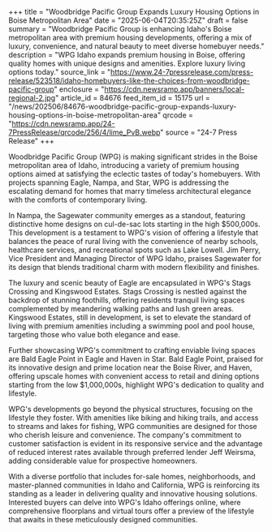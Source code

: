 +++
title = "Woodbridge Pacific Group Expands Luxury Housing Options in Boise Metropolitan Area"
date = "2025-06-04T20:35:25Z"
draft = false
summary = "Woodbridge Pacific Group is enhancing Idaho's Boise metropolitan area with premium housing developments, offering a mix of luxury, convenience, and natural beauty to meet diverse homebuyer needs."
description = "WPG Idaho expands premium housing in Boise, offering quality homes with unique designs and amenities. Explore luxury living options today."
source_link = "https://www.24-7pressrelease.com/press-release/523518/idaho-homebuyers-like-the-choices-from-woodbridge-pacific-group"
enclosure = "https://cdn.newsramp.app/banners/local-regional-2.jpg"
article_id = 84676
feed_item_id = 15175
url = "/news/202506/84676-woodbridge-pacific-group-expands-luxury-housing-options-in-boise-metropolitan-area"
qrcode = "https://cdn.newsramp.app/24-7PressRelease/qrcode/256/4/lime_PvB.webp"
source = "24-7 Press Release"
+++

<p>Woodbridge Pacific Group (WPG) is making significant strides in the Boise metropolitan area of Idaho, introducing a variety of premium housing options aimed at satisfying the eclectic tastes of today's homebuyers. With projects spanning Eagle, Nampa, and Star, WPG is addressing the escalating demand for homes that marry timeless architectural elegance with the comforts of contemporary living.</p><p>In Nampa, the Sagewater community emerges as a standout, featuring distinctive home designs on cul-de-sac lots starting in the high $500,000s. This development is a testament to WPG's vision of offering a lifestyle that balances the peace of rural living with the convenience of nearby schools, healthcare services, and recreational spots such as Lake Lowell. Jim Perry, Vice President and Managing Director of WPG Idaho, praises Sagewater for its design that blends traditional charm with modern flexibility and finishes.</p><p>The luxury and scenic beauty of Eagle are encapsulated in WPG's Stags Crossing and Kingswood Estates. Stags Crossing is nestled against the backdrop of stunning foothills, offering residents tranquil living spaces complemented by meandering walking paths and lush green areas. Kingswood Estates, still in development, is set to elevate the standard of living with premium amenities including a swimming pool and pool house, targeting those who value both elegance and ease.</p><p>Further showcasing WPG's commitment to crafting enviable living spaces are Bald Eagle Point in Eagle and Haven in Star. Bald Eagle Point, praised for its innovative design and prime location near the Boise River, and Haven, offering upscale homes with convenient access to retail and dining options starting from the low $1,000,000s, highlight WPG's dedication to quality and lifestyle.</p><p>WPG's developments go beyond the physical structures, focusing on the lifestyle they foster. With amenities like biking and hiking trails, and access to streams and lakes for fishing, WPG communities are designed for those who cherish leisure and convenience. The company's commitment to customer satisfaction is evident in its responsive service and the advantage of reduced interest rates available through preferred lender Jeff Weirsma, adding considerable value for prospective homeowners.</p><p>With a diverse portfolio that includes for-sale homes, neighborhoods, and master-planned communities in Idaho and California, WPG is reinforcing its standing as a leader in delivering quality and innovative housing solutions. Interested buyers can delve into WPG's Idaho offerings online, where comprehensive floorplans and virtual tours offer a preview of the lifestyle that awaits in these meticulously designed communities.</p>